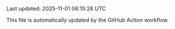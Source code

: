 Last updated: 2025-11-01 06:15:26 UTC

This file is automatically updated by the GitHub Action workflow.
